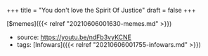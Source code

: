 +++
title = "You don't love the Spirit Of Justice"
draft = false
+++

[$memes]({{< relref "20210606001630-memes.md" >}})

-   source: <https://youtu.be/ndFb3vyKCNE>
-   tags: [Infowars]({{< relref "20210606001755-infowars.md" >}})
